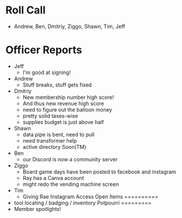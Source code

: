Roll Call
=========
- Andrew, Ben, Dmitriy, Ziggo, Shawn, Tim, Jeff
  
Officer Reports
===============
- Jeff
  - I'm good at signing!
- Andrew
  - Stuff breaks, stuff gets fixed
- Dmitriy
  - New membership number high score!
  - And thus new revenue high score
  - need to figure out the balloon money
  - pretty solid taxes-wise
  - supplies budget is just above half
- Shawn
  - data pipe is bent, need to pull
  - need transformer help
  - active directory Soon(TM)
- Ben
  - our Discord is now a community server
- Ziggo
  - Board game days have been posted to facebook and instagram
  - Ray has a Canva account
  - might redo the vending machine screen
- Tim
  - Giving Rae Instagram Access
Open Items
==========
- tool locating / badging / inventory
Potpourri
=========
- Member spotlights!
